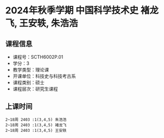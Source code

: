 # 2024年秋季学期 中国科学技术史 褚龙飞, 王安轶, 朱浩浩






## 课程信息

- 课程号：SCTH6002P.01
- 学分：3
- 教学类型：理论课
- 开课单位：科技史与科技考古系
- 课程类别：硕士
- 课程层次：研究生课程

## 上课时间

```
2~18周 2403 :1(3,4,5) 朱浩浩
2~18周 2403 :1(3,4,5) 褚龙飞
2~18周 2403 :1(3,4,5) 王安轶
```

